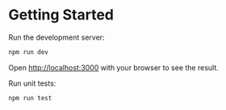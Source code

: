 # Getting Started

Run the development server:

```bash
npm run dev
```

Open [http://localhost:3000](http://localhost:3000) with your browser to see the result.


Run unit tests:

```bash
npm run test
```
